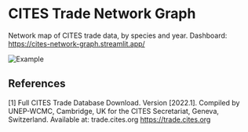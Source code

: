 # CITES Trade Network Graph

Network map of CITES trade data, by species and year. Dashboard: https://cites-network-graph.streamlit.app/

![Example](https://github.com/ydnadev/cites-network/tree/main/data/Psychopsis_papilio.png)

## References
<a id="1">[1]</a> Full CITES Trade Database Download. Version [2022.1]. Compiled by UNEP-WCMC, Cambridge, UK for the CITES Secretariat, Geneva, Switzerland. Available at: trade.cites.org https://trade.cites.org
